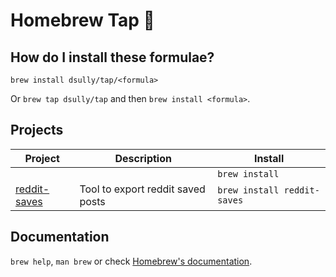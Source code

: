 # Homebrew Tap 🍺

## How do I install these formulae?

`brew install dsully/tap/<formula>`

Or `brew tap dsully/tap` and then `brew install <formula>`.

## Projects

<!-- project_table_start -->
| Project                                                | Description                       | Install                     |
| ------------------------------------------------------ | --------------------------------- | --------------------------- |
| []()                                                   |                                   | `brew install `             |
| [reddit-saves](https://github.com/dsully/reddit-saves) | Tool to export reddit saved posts | `brew install reddit-saves` |
<!-- project_table_end -->

## Documentation

`brew help`, `man brew` or check [Homebrew's documentation](https://docs.brew.sh).

